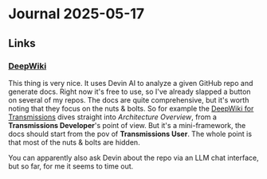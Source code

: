 # Journal 2025-05-17

## Links

### [DeepWiki](https://deepwiki.com/)

This thing is very nice. It uses Devin AI to analyze a given GitHub repo and generate docs. Right now it's free to use, so I've already slapped a button on several of my repos. The docs are quite comprehensive, but it's worth noting that they focus on the nuts & bolts. So for example the [DeepWiki for Transmissions](https://deepwiki.com/danja/transmissions) dives straight into *Architecture Overview*, from a **Transmissions Developer**'s point of view. But it's a mini-framework, the docs should start from the pov of **Transmissions User**. The whole point is that most of the nuts & bolts are hidden.

You can apparently also ask Devin about the repo via an LLM chat interface, but so far, for me it seems to time out.
